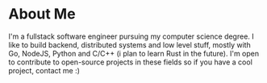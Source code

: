 <!---
shgates/shgates is a ✨ special ✨ repository because its `README.md` (this file) appears on your GitHub profile.
You can click the Preview link to take a look at your changes.
--->

# About Me

I'm a fullstack software engineer pursuing my computer science degree. I like to build backend, distributed systems and low level stuff, mostly with Go, NodeJS, Python and C/C++ (i plan to learn Rust in the future). I'm open to contribute to open-source projects in these fields so if you have a cool project, contact me :)
